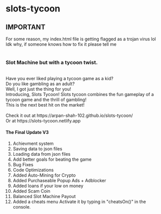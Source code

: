 # slots-tycoon
## IMPORTANT
For some reason, my index.html file is getting flagged as a trojan virus lol <br/>
Idk why, if someone knows how to fix it please tell me <br/>
<br/>
### Slot Machine but with a tycoon twist.
<br/>
Have you ever liked playing a tycoon game as a kid? <br/>
Do you like gambling as an adult? <br/>
Well, I got just the thing for you! <br/>
Introducing, Slots Tycoon! Slots tycoon combines the fun gameplay of a tycoon game and the thrill of gambling! <br/>
This is the next best hit on the market! <br/>
<br/>
Check it out at https://arpan-shah-102.github.io/slots-tycoon/ <br/>
Or at https://slots-tycoon.netlify.app <br/>


#### The Final Update V3
1. Achievment system
2. Saving data to json files
3. Loading data from json files
4. Add better goals for beating the game
5. Bug Fixes
6. Code Optimizations
7. Added Auto-Mining for Crypto
8. Added Purchaseable Popup Ads + Adblocker
9. Added loans if your low on money
10. Added Scam Coin
11. Balanced Slot Machine Payout
12. Added a cheats menu
Activate it by typing in "cheatsOn()" in the console.
